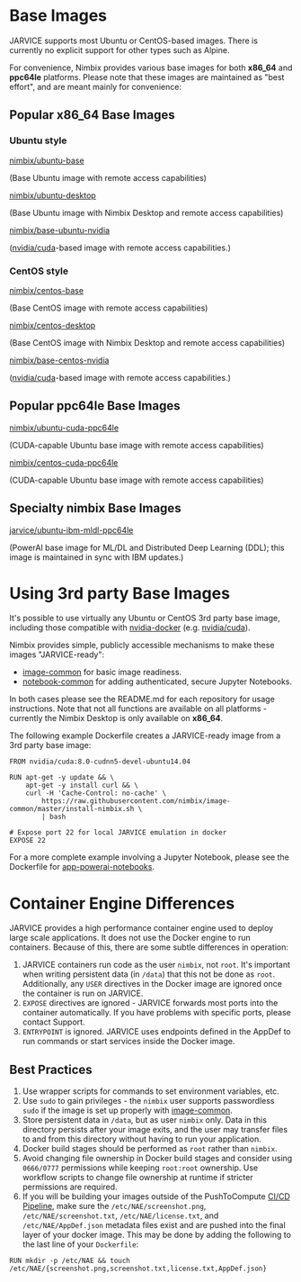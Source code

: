 # Base Images

JARVICE supports most Ubuntu or CentOS-based images.  There is currently no explicit support for other types such as Alpine.

For convenience, Nimbix provides various base images for both **x86_64** and **ppc64le** platforms.  Please note that these images are maintained as "best effort", and are meant mainly for convenience:

## Popular x86_64 Base Images

### Ubuntu style

[nimbix/ubuntu-base](https://hub.docker.com/r/nimbix/ubuntu-base/)

(Base Ubuntu image with remote access capabilities)

[nimbix/ubuntu-desktop](https://hub.docker.com/r/nimbix/ubuntu-desktop/)

(Base Ubuntu image with Nimbix Desktop and remote access capabilities)


[nimbix/base-ubuntu-nvidia](https://hub.docker.com/r/nimbix/base-ubuntu-nvidia/)

([nvidia/cuda](https://hub.docker.com/r/nvidia/cuda/)-based image with remote access capabilities.)

### CentOS style

[nimbix/centos-base](https://hub.docker.com/r/nimbix/centos-base/)

(Base CentOS image with remote access capabilities)

[nimbix/centos-desktop](https://hub.docker.com/r/nimbix/centos-desktop/)

(Base CentOS image with Nimbix Desktop and remote access capabilities)

[nimbix/base-centos-nvidia](https://hub.docker.com/r/nimbix/base-centos-nvidia/)

([nvidia/cuda](https://hub.docker.com/r/nvidia/cuda/)-based image with remote access capabilities.)

## Popular ppc64le Base Images

[nimbix/ubuntu-cuda-ppc64le](https://hub.docker.com/r/nimbix/ubuntu-cuda-ppc64le/)

(CUDA-capable Ubuntu base image with remote access capabilities)

[nimbix/centos-cuda-ppc64le](https://hub.docker.com/r/nimbix/centos-cuda-ppc64le/)

(CUDA-capable Ubuntu base image with remote access capabilities)

## Specialty nimbix Base Images

[jarvice/ubuntu-ibm-mldl-ppc64le](https://hub.docker.com/r/jarvice/ubuntu-ibm-mldl-ppc64le/)

(PowerAI base image for ML/DL and Distributed Deep Learning (DDL); this image is maintained in sync with IBM updates.)

# Using 3rd party Base Images

It's possible to use virtually any Ubuntu or CentOS 3rd party base image, including those compatible with [nvidia-docker](https://github.com/NVIDIA/nvidia-docker) (e.g. [nvidia/cuda](https://hub.docker.com/r/nvidia/cuda/)).

Nimbix provides simple, publicly accessible mechanisms to make these images "JARVICE-ready":

* [image-common](https://github.com/nimbix/image-common) for basic image readiness.
* [notebook-common](https://github.com/nimbix/notebook-common) for adding authenticated, secure Jupyter Notebooks.

In both cases please see the README.md for each repository for usage instructions.  Note that not all functions are available on all platforms - currently the Nimbix Desktop is only available on **x86_64**.

The following example Dockerfile creates a JARVICE-ready image from a 3rd party base image:

```
FROM nvidia/cuda:8.0-cudnn5-devel-ubuntu14.04

RUN apt-get -y update && \
    apt-get -y install curl && \
    curl -H 'Cache-Control: no-cache' \
        https://raw.githubusercontent.com/nimbix/image-common/master/install-nimbix.sh \
        | bash

# Expose port 22 for local JARVICE emulation in docker
EXPOSE 22
```

For a more complete example involving a Jupyter Notebook, please see the Dockerfile for [app-powerai-notebooks](https://github.com/nimbix/app-powerai-notebooks).

# Container Engine Differences

JARVICE provides a high performance container engine used to deploy large scale applications.  It does not use the Docker engine to run containers.  Because of this, there are some subtle differences in operation:

1. JARVICE containers run code as the user `nimbix`, not `root`.  It's important when writing persistent data (in `/data`) that this not be done as `root`.  Additionally, any `USER` directives in the Docker image are ignored once the container is run on JARVICE.
2. `EXPOSE` directives are ignored - JARVICE forwards most ports into the container automatically.  If you have problems with specific ports, please contact Support.
3. `ENTRYPOINT` is ignored.  JARVICE uses endpoints defined in the AppDef to run commands or start services inside the Docker image.

## Best Practices

1. Use wrapper scripts for commands to set environment variables, etc.
2. Use `sudo` to gain privileges - the `nimbix` user supports passwordless `sudo` if the image is set up properly with [image-common](https://github.com/nimbix/image-common).
3. Store persistent data in `/data`, but as user `nimbix` only.  Data in this directory persists after your image exits, and the user may transfer files to and from this directory without having to run your application.
4. Docker build stages should be performed as `root` rather than `nimbix`.
5. Avoid changing file ownership in Docker build stages and consider using `0666/0777` permissions while keeping `root:root` ownership. Use workflow scripts to change file ownership at runtime if stricter permissions are required.
6. If you will be building your images outside of the PushToCompute
[CI/CD Pipeline](cicd.md), make sure the `/etc/NAE/screenshot.png`,
`/etc/NAE/screenshot.txt`, `/etc/NAE/license.txt`, and `/etc/NAE/AppDef.json`
metadata files exist and are pushed into the final layer of your docker image.
This may be done by adding the following to the last line of your `Dockerfile`:
```
RUN mkdir -p /etc/NAE && touch /etc/NAE/{screenshot.png,screenshot.txt,license.txt,AppDef.json}
```

